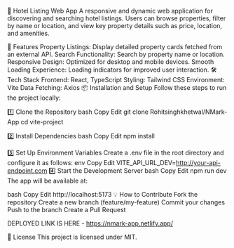 🏨 Hotel Listing Web App
A responsive and dynamic web application for discovering and searching hotel listings. Users can browse properties, filter by name or location, and view key property details such as price, location, and amenities.

🚀 Features
Property Listings: Display detailed property cards fetched from an external API.
Search Functionality: Search by property name or location.
Responsive Design: Optimized for desktop and mobile devices.
Smooth Loading Experience: Loading indicators for improved user interaction.
🛠 Tech Stack
Frontend: React, TypeScript
Styling: Tailwind CSS
Environment: Vite
Data Fetching: Axios
📦 Installation and Setup
Follow these steps to run the project locally:

1️⃣ Clone the Repository
bash
Copy
Edit
git clone Rohitsinghkhetwal/NMark-App
cd vite-project


2️⃣ Install Dependencies
bash
Copy
Edit
npm install


3️⃣ Set Up Environment Variables
Create a .env file in the root directory and configure it as follows:
env
Copy
Edit
VITE_API_URL_DEV=http://your-api-endpoint.com
4️⃣ Start the Development Server
bash
Copy
Edit
npm run dev
The app will be available at:

bash
Copy
Edit
http://localhost:5173
💡 How to Contribute
Fork the repository
Create a new branch (feature/my-feature)
Commit your changes
Push to the branch
Create a Pull Request

DEPLOYED LINK IS HERE - https://nmark-app.netlify.app/

📝 License
This project is licensed under MIT.